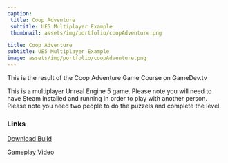 ```yaml
---
caption:
 title: Coop Adventure
 subtitle: UE5 Multiplayer Example
 thumbnail: assets/img/portfolio/coopAdventure.png

title: Coop Adventure
subtitle: UE5 Multiplayer Example
image: assets/img/portfolio/coopAdventure.png
---
```

This is the result of the Coop Adventure Game Course on GameDev.tv

This is a multiplayer Unreal Engine 5 game. Please note you will need to have Steam installed and running in order to play with another person.
Please note you need two people to do the puzzels and complete the level.

### Links

[Download Build](https://drive.google.com/file/d/1Cl0Qj7fX-gu0XbS8EsoF_6G2NEDV_99m/view)

[Gameplay Video](https://youtu.be/_J3hQ1zsfx8)